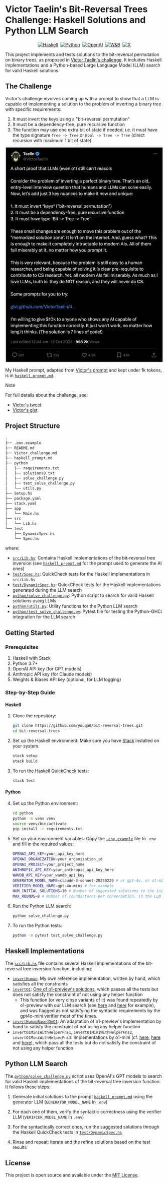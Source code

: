 # Victor Taelin's Bit-Reversal Trees Challenge: Haskell Solutions and Python LLM Search

<p align="center">
  <a href="https://www.haskell.org/ghcup/"><img src="https://img.shields.io/badge/Haskell-5e5086?style=flat-square&logo=haskell&logoColor=white" alt="Haskell"></a>&nbsp;
  <a href="https://www.python.org/downloads/"><img src="https://img.shields.io/badge/python-3670A0?style=flat-square&logo=python&logoColor=ffdd54" alt="Python"></a>&nbsp;
  <a href="https://platform.openai.com/docs/api-reference"><img src="https://img.shields.io/badge/OpenAI-74aa9c?style=flat-square&logo=openai&logoColor=white" alt="OpenAI"></a>&nbsp;
  <a href="https://wandb.ai/site"><img src="https://img.shields.io/badge/W%26B-000000?style=flat-square&logo=weightsandbiases&logoColor=white" alt="W&B"></a>&nbsp;
  <a href="https://x.com/VictorTaelin/status/1844886809005687270"><img src="https://img.shields.io/badge/Post-%23000000.svg?style=flat-square&logo=X&logoColor=white" alt="X"></a>
</p>

This project implements and tests solutions to the bit-reversal permutation on binary trees, as proposed in [Victor Taelin's challenge](https://x.com/VictorTaelin/status/1844886809005687270). It includes Haskell implementations and a Python-based Large Language Model (LLM) search for valid Haskell solutions.

## The Challenge

Victor's challenge involves coming up with a prompt to show that a LLM is capable of implementing a solution to the problem of inverting a binary tree with specific requirements:
1. It must invert the keys using a "bit-reversal permutation"
2. It must be a dependency-free, pure recursive function
3. The function may use one extra bit of state if needed, i.e. it must have the type signature `Tree -> Tree` or `Bool -> Tree -> Tree` (direct recursion with maximum 1 bit of state)

<p align="center">
  <a href="https://x.com/VictorTaelin/status/1844886809005687270">
    <img src="victor_tweet.png" alt="Victor's tweet" width="500" height="auto">
  </a>
</p>

My Haskell prompt, adapted from [Victor's prompt](https://gist.github.com/VictorTaelin/45440a737e47b872d7505c6cda27b6aa) and kept under 1k tokens, is in [`haskell_prompt.md`](haskell_prompt.md).

> [!NOTE]
> For full details about the challenge, see: 
> - [Victor's tweet](https://x.com/VictorTaelin/status/1844886809005687270)
> - [Victor's gist](https://gist.github.com/VictorTaelin/45440a737e47b872d7505c6cda27b6aa)

## Project Structure

```
.
├── .env.example
├── README.md
├── Victor_challenge.md
├── haskell_prompt.md
├── python
│   ├── requirements.txt
│   ├── solutions0.txt
│   ├── solve_challenge.py
│   ├── test_solve_challenge.py
│   └── utils.py
├── Setup.hs
├── package.yaml
├── stack.yaml
├── app
│   └── Main.hs
├── src
│   └── Lib.hs
└── test
    ├── DynamicSpec.hs
    └── Spec.hs
```

where:

- [`src/Lib.hs`](src/Lib.hs): Contains Haskell implementations of the bit-reversal tree inversion (see [`haskell_prompt.md`](haskell_prompt.md) for the prompt used to generate the AI ones)
- [`test/Spec.hs`](test/Spec.hs): QuickCheck tests for the Haskell implementations in `src/Lib.hs`
- [`test/DynamicSpec.hs`](test/DynamicSpec.hs): QuickCheck tests for the Haskell implementations generated during the LLM search
- [`python/solve_challenge.py`](python/solve_challenge.py): Python script to search for valid Haskell solutions using LLMs
- [`python/utils.py`](python/utils.py): Utility functions for the Python LLM search
- [`python/test_solve_challenge.py`](python/test_solve_challenge.py): Pytest file for testing the Python-GHCi integration for the LLM search

## Getting Started

### Prerequisites

1. Haskell with Stack
2. Python 3.7+
3. OpenAI API key (for GPT models)
4. Anthropic API key (for Claude models)
5. Weights & Biases API key (optional, for LLM logging)

### Step-by-Step Guide

#### Haskell

1. Clone the repository:
   ```sh
   git clone https://github.com/youqad/bit-reversal-trees.git
   cd bit-reversal-trees
   ```

2. Set up the Haskell environment:
   Make sure you have [Stack](https://docs.haskellstack.org/en/stable/install_and_upgrade/) installed on your system.
   ```sh
   stack setup
   stack build
   ```

3. To run the Haskell QuickCheck tests:
   ```sh
   stack test
   ```


#### Python
4. Set up the Python environment:
   ```sh
   cd python
   python -m venv venv
   source venv/bin/activate
   pip install -r requirements.txt
   ```

5. Set up your environment variables:
   Copy the [`.env.example`](.env.example) file to `.env` and fill in the required values:
   ```sh
   OPENAI_API_KEY=your_api_key_here
   OPENAI_ORGANIZATION=your_organization_id
   OPENAI_PROJECT=your_project_name
   ANTHROPIC_API_KEY=your_anthropic_api_key_here
   WANDB_API_KEY=your_wandb_api_key
   GENERATOR_MODEL_NAME=claude-3-sonnet-20240229 # or gpt-4o, or o1-mini, or o1-preview
   VERIFIER_MODEL_NAME=gpt-4o-mini # for example
   NUM_INITIAL_SOLUTIONS=10 # Number of suggested solutions to the initial prompt (each of them giving rise to a conversation)
   MAX_ROUNDS=8 # Number of rounds/turns per conversation, in the LLM search
   ```

6. Run the Python LLM search:
   ```sh
   python solve_challenge.py
   ```

7. To run the Python tests:
   ```sh
   python -m pytest test_solve_challenge.py
   ```

## Haskell Implementations

The [`src/Lib.hs`](src/Lib.hs) file contains several Haskell implementations of the bit-reversal tree inversion function, including:

- [`invertHuman`](https://github.com/youqad/bit-reversal-trees/blob/51d1793a35c72f9adec6980cf9f08c677d2727bf/src/Lib.hs#L111-L118): My own reference implementation, written by hand, which satisfies all the constraints
- [`invertO1`](https://github.com/youqad/bit-reversal-trees/blob/51d1793a35c72f9adec6980cf9f08c677d2727bf/src/Lib.hs#L121-L128): [One of o1-preview's solutions](https://chatgpt.com/share/670c8a2e-38b8-800a-9d8b-9594b5cf0c76), which passes all the tests but does not satisfy the constraint of not using any helper function
  - This function (or very close variants of it) was found repeatedly by o1-preview with our LLM search (see [here](https://gist.github.com/youqad/7bfe0e5d3f57d30c28a7c73a212b464a#file-o1-preview-01928bc9-3a15-75a1-9cb3-498358b2c0be-json-L115) and [here](https://gist.github.com/youqad/7bfe0e5d3f57d30c28a7c73a212b464a#file-o1-preview-01928a22-ff39-7540-87f3-a3ff1817c756-json-L83) for example), and was flagged as not satisfying the syntactic requirements by the gpt4o-mini verifier most of the times.
- [`invertHumanBasedOnO1`](https://github.com/youqad/bit-reversal-trees/blob/51d1793a35c72f9adec6980cf9f08c677d2727bf/src/Lib.hs#L130-L138): An adaptation of o1-preview's implementation by hand to satisfy the constraint of not using any helper function
- `invertO1MiniWithHelperFns1`, `invertO1MiniWithHelperFns2`, `invertO1MiniWithHelperFns3`: Implementations by o1-mini (cf. [here](https://gist.github.com/youqad/e8870ec417dd37606d06a47412ce5e3b#file-o1-mini-01928789-1b47-74a3-8a72-0cda64404bae-json-L51), [here](https://gist.github.com/youqad/e8870ec417dd37606d06a47412ce5e3b#file-o1-mini-019288df-e441-74c2-8ef2-ccd493c22f23-json-L27) and [here](https://gist.github.com/youqad/e8870ec417dd37606d06a47412ce5e3b#file-o1-mini-019288a0-7ce1-7ab1-bb79-aba2f3dfd148-json-L43)), which pass all the tests but do not satisfy the constraint of not using any helper function

## Python LLM Search

The [`python/solve_challenge.py`](python/solve_challenge.py) script uses OpenAI's GPT models to search for valid Haskell implementations of the bit-reversal tree inversion function. It follows these steps:

1. Generate initial solutions to the prompt [`haskell_prompt.md`](haskell_prompt.md) using the generator LLM (`GENERATOR_MODEL_NAME` in `.env`)

2. For each one of them, verify the syntactic correctness using the verifier LLM (`VERIFIER_MODEL_NAME` in `.env`)
3. For the syntactically correct ones, run the suggested solutions through the Haskell QuickCheck tests in [`test/DynamicSpec.hs`](test/DynamicSpec.hs)

4. Rinse and repeat: iterate and the refine solutions based on the test results




## License

This project is open source and available under the [MIT License](LICENSE).
